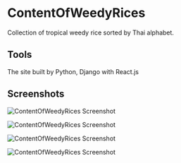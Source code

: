 
# ContentOfWeedyRices

Collection of tropical weedy rice sorted by Thai alphabet.


## Tools

The site built by Python, Django with React.js


## Screenshots


![ContentOfWeedyRices Screenshot](/1.png)

![ContentOfWeedyRices Screenshot](/2.png)

![ContentOfWeedyRices Screenshot](/3.png)

![ContentOfWeedyRices Screenshot](/4.png)



